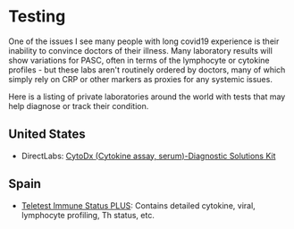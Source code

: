 # Testing

One of the issues I see many people with long covid19 experience is their inability to convince doctors of their illness. Many laboratory results will show variations for PASC, often in terms of the lymphocyte or cytokine profiles - but these labs aren't routinely ordered by doctors, many of which simply rely on CRP or other markers as proxies for any systemic issues. 

Here is a listing of private laboratories around the world with tests that may help diagnose or track their condition.

## United States

- DirectLabs: [CytoDx (Cytokine assay, serum)-Diagnostic Solutions Kit](https://store.directlabs.com/category/122)

## Spain

- [Teletest Immune Status PLUS](https://www.teletest.es/producto/inmune-status-plus/): Contains detailed cytokine, viral, lymphocyte profiling, Th status, etc.
